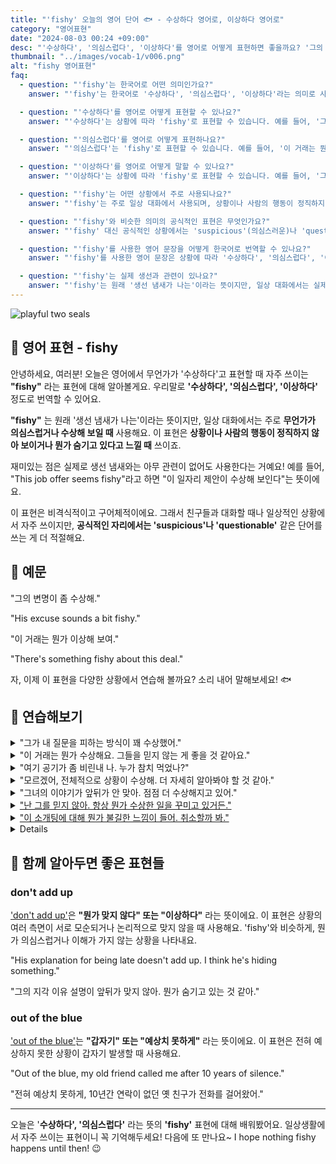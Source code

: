 ```yaml
---
title: "'fishy' 오늘의 영어 단어 🐟 - 수상하다 영어로, 이상하다 영어로"
category: "영어표현"
date: "2024-08-03 00:24 +09:00"
desc: "'수상하다', '의심스럽다', '이상하다'를 영어로 어떻게 표현하면 좋을까요? '그의 변명이 좀 수상해', '이 거래는 뭔가 이상해 보여' 등을 영어로 표현하는 법을 배워봅시다. 다양한 예문을 통해서 연습하고 본인의 표현으로 만들어 보세요."
thumbnail: "../images/vocab-1/v006.png"
alt: "fishy 영어표현"
faq:
  - question: "'fishy'는 한국어로 어떤 의미인가요?"
    answer: "'fishy'는 한국어로 '수상하다', '의심스럽다', '이상하다'라는 의미로 사용됩니다. 상황이나 사람의 행동이 정직하지 않아 보이거나 뭔가 숨기고 있다고 느낄 때 사용하는 표현입니다."

  - question: "'수상하다'를 영어로 어떻게 표현할 수 있나요?"
    answer: "'수상하다'는 상황에 따라 'fishy'로 표현할 수 있습니다. 예를 들어, '그의 행동이 좀 수상해'는 'His behavior seems a bit fishy'로 말할 수 있습니다."

  - question: "'의심스럽다'를 영어로 어떻게 표현하나요?"
    answer: "'의심스럽다'는 'fishy'로 표현할 수 있습니다. 예를 들어, '이 거래는 뭔가 의심스러워'는 'This deal seems fishy'로 표현할 수 있습니다."

  - question: "'이상하다'를 영어로 어떻게 말할 수 있나요?"
    answer: "'이상하다'는 상황에 따라 'fishy'로 표현할 수 있습니다. 예를 들어, '그의 설명이 좀 이상해'는 'His explanation sounds a bit fishy'로 말할 수 있습니다."

  - question: "'fishy'는 어떤 상황에서 주로 사용되나요?"
    answer: "'fishy'는 주로 일상 대화에서 사용되며, 상황이나 사람의 행동이 정직하지 않아 보이거나 뭔가 숨기고 있다고 느낄 때 사용합니다. 비격식적이고 구어체적인 표현이므로 친구들과의 대화나 일상적인 상황에서 자주 쓰입니다."

  - question: "'fishy'와 비슷한 의미의 공식적인 표현은 무엇인가요?"
    answer: "'fishy' 대신 공식적인 상황에서는 'suspicious'(의심스러운)나 'questionable'(의문의 여지가 있는)과 같은 단어를 사용할 수 있습니다. 이 단어들은 'fishy'와 비슷한 의미를 가지지만 더 격식있는 표현입니다."

  - question: "'fishy'를 사용한 영어 문장을 어떻게 한국어로 번역할 수 있나요?"
    answer: "'fishy'를 사용한 영어 문장은 상황에 따라 '수상하다', '의심스럽다', '이상하다' 등으로 번역할 수 있습니다. 예를 들어, 'This whole situation seems fishy'는 '이 전체 상황이 뭔가 수상해 보인다'로 번역할 수 있습니다."

  - question: "'fishy'는 실제 생선과 관련이 있나요?"
    answer: "'fishy'는 원래 '생선 냄새가 나는'이라는 뜻이지만, 일상 대화에서는 실제 생선과 관련 없이 '수상하다', '의심스럽다'라는 의미로 주로 사용됩니다. 이는 영어의 관용적 표현 중 하나입니다."
---
```


![playful two seals](../images/vocab-1/v006-1.avif)

## 🌟 영어 표현 - fishy

안녕하세요, 여러분! 오늘은 영어에서 무언가가 '수상하다'고 표현할 때 자주 쓰이는 **"fishy"** 라는 표현에 대해 알아볼게요. 우리말로 **'수상하다', '의심스럽다', '이상하다'** 정도로 번역할 수 있어요.

**"fishy"** 는 원래 '생선 냄새가 나는'이라는 뜻이지만, 일상 대화에서는 주로 **무언가가 의심스럽거나 수상해 보일 때** 사용해요. 이 표현은 **상황이나 사람의 행동이 정직하지 않아 보이거나 뭔가 숨기고 있다고 느낄 때** 쓰이죠.

재미있는 점은 실제로 생선 냄새와는 아무 관련이 없어도 사용한다는 거예요! 예를 들어, "This job offer seems fishy"라고 하면 "이 일자리 제안이 수상해 보인다"는 뜻이에요.

이 표현은 비격식적이고 구어체적이에요. 그래서 친구들과 대화할 때나 일상적인 상황에서 자주 쓰이지만, **공식적인 자리에서는 'suspicious'나 'questionable'** 같은 단어를 쓰는 게 더 적절해요.

<script async src="https://pagead2.googlesyndication.com/pagead/js/adsbygoogle.js?client=ca-pub-1465612013356152"
     crossorigin="anonymous"></script>
<!-- engple-horizontal-ad -->

<ins class="adsbygoogle"
     style="display:block"
     data-ad-client="ca-pub-1465612013356152"
     data-ad-slot="2106896038"
     data-ad-format="auto"
     data-full-width-responsive="true"></ins>

<script>
     (adsbygoogle = window.adsbygoogle || []).push({});
</script>

## 📖 예문

"그의 변명이 좀 수상해."

"His excuse sounds a bit fishy."

"이 거래는 뭔가 이상해 보여."

"There's something fishy about this deal."

자, 이제 이 표현을 다양한 상황에서 연습해 볼까요? 소리 내어 말해보세요! 🐟

## 💬 연습해보기

<details>
<summary>"그가 내 질문을 피하는 방식이 꽤 수상했어."</summary>
<span>"The way he avoided my questions was pretty fishy."</span>
</details>

<details>
<summary>"이 거래는 뭔가 수상해요. 그들을 믿지 않는 게 좋을 것 같아요."</summary>
<span>"Something's fishy about this deal. I don't think we should trust them."</span>
</details>

<details>
<summary>"여기 공기가 좀 비린내 나. 누가 참치 먹었나?"</summary>
<span>"The air in here smells fishy. Did someone have tuna for lunch?"</span>
</details>

<details>
<summary>"모르겠어, 전체적으로 상황이 수상해. 더 자세히 알아봐야 할 것 같아."</summary>
<span>"I don't know, the whole situation seems fishy. Let's investigate further."</span>
</details>

<details>
<summary>"그녀의 이야기가 앞뒤가 안 맞아. 점점 더 수상해지고 있어."</summary>
<span>"Her story <a href="/blog/vocab-1/013.do-not-add-up/">doesn't add up</a>. It's getting fishier <a href="blog/in-english/074.by-the-minute/">by the minute."</span>
</details>

<details>
<summary>"난 그를 믿지 않아. 항상 뭔가 수상한 일을 꾸미고 있거든."</summary>
<span>"I don't trust him. He's always up to some fishy business."</span>
</details>

<details>
<summary>"이 소개팅에 대해 뭔가 불길한 느낌이 들어. 취소할까 봐."</summary>
<span>"I've got a fishy feeling about this blind date. Maybe I should cancel."</span>
</details>

<details>
<summary>"이 티켓이 이렇게 싼 게 좀 의심스러워. 진짜 티켓이 맞나?"</summary>
<span>"<a href="/blog/뭔가-특별한-게-있어-영어표현/">There's something fishy about</a> how cheap these tickets are. Are they even real?"</span>
</details>

## 🤝 함께 알아두면 좋은 표현들

### don't add up

['don't add up'](/blog/vocab-1/013.do-not-add-up/)은 **"뭔가 맞지 않다" 또는 "이상하다"** 라는 뜻이에요. 이 표현은 상황의 여러 측면이 서로 모순되거나 논리적으로 맞지 않을 때 사용해요. 'fishy'와 비슷하게, 뭔가 의심스럽거나 이해가 가지 않는 상황을 나타내요.

"His explanation for being late doesn't add up. I think he's hiding something."

"그의 지각 이유 설명이 앞뒤가 맞지 않아. 뭔가 숨기고 있는 것 같아."

### out of the blue

['out of the blue'](/blog/in-english/045.out-of-the-blue/)는 **"갑자기" 또는 "예상치 못하게"** 라는 뜻이에요. 이 표현은 전혀 예상하지 못한 상황이 갑자기 발생할 때 사용해요.

"Out of the blue, my old friend called me after 10 years of silence."

"전혀 예상치 못하게, 10년간 연락이 없던 옛 친구가 전화를 걸어왔어."

---

오늘은 '**수상하다', '의심스럽다'** 라는 뜻의 **'fishy'** 표현에 대해 배워봤어요. 일상생활에서 자주 쓰이는 표현이니 꼭 기억해두세요! 다음에 또 만나요~ I hope nothing fishy happens until then! 😉
